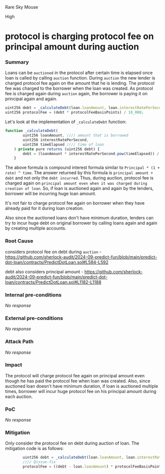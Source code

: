 Rare Sky Mouse

High

# protocol is charging protocol fee on principal amount during auction

### Summary

Loans can be `auctioned` in the protocol after certain time is elapsed once loan is called by calling `auction` function. During `auction` the new lender is charged protocol fee again on the amount that he is lending. The protocol fee was charged to the borrower when the loan was created. As protocol fee is charged again during `auction` again, the borrower is paying it on principal again and again.

```js
uint256 debt = _calculateDebt(loan.loanAmount, loan.interestRatePerSecond, callTime - loan.startTime);
uint256 protocolFee = (debt * protocolFeeBasisPoints) / 10_000;
```
Let's look at the implementation of `_calculateDebt` function:
```js
function _calculateDebt(
        uint256 loanAmount, //// amount that is borrowed
        uint256 interestRatePerSecond,
        uint256 timeElapsed //// time of loan
    ) private pure returns (uint256 debt) {
        debt = (loanAmount * interestRatePerSecond.pow(timeElapsed)) / InterestLib.ONE;
    }
```

The above formula is compound interest formula similar to  `Principal * (1 + rate) ^ time`. The answer returned by this formula is `principal amount + debt` and not only the `debt incurred`. Thus, during auction, protocol fee is charged again on `principal amount even when it was charged during creation of loan`. So, if loan is auctioned again and again by the lenders, borrower will be incurring huge loan amount.

It's not fair to charge protocol fee again on borrower when they have already paid for it during loan creation.

Also since the auctioned loans don't have minimum duration, lenders can try to incur huge debt on original borrower by calling loans again and again by creating multiple accounts.  




### Root Cause

considers protocol fee on debt during `auction` - https://github.com/sherlock-audit/2024-09-predict-fun/blob/main/predict-dot-loan/contracts/PredictDotLoan.sol#L584-L592

debt also considers principal amount - https://github.com/sherlock-audit/2024-09-predict-fun/blob/main/predict-dot-loan/contracts/PredictDotLoan.sol#L1182-L1188



### Internal pre-conditions

_No response_

### External pre-conditions

_No response_

### Attack Path

_No response_

### Impact

The protocol will charge protocol fee again on principal amount even though he has paid the protocol fee when loan was created. Also, since auctioned loan doesn't have minimum duration, if loan is auctioned multiple times, borrower will incur huge protocol fee on his principal amount during each auction.

### PoC

_No response_

### Mitigation

Only consider the protocol fee on debt during auction of loan.
The mitigation code is as follows:

```js
        uint256 debt = _calculateDebt(loan.loanAmount, loan.interestRatePerSecond, block.timestamp - loan.startTime);
        //// @issue-fix
        protocolFee = ((debt - loan.loanAmount) * protocolFeeBasisPoints) / 10_000;
```